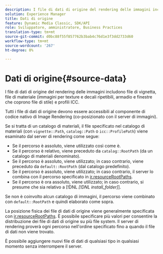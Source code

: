 ```yaml
---
description: I file di dati di origine del rendering delle immagini includono file di vignetta, file di materiale (immagini per texture e decali ripetibili, armadio e finestre che coprono file di stile) e profili ICC.
solution: Experience Manager
title: Dati di origine
feature: Dynamic Media Classic, SDK/API
role: Sviluppatore, amministratore, Business Practices
translation-type: tm+mt
source-git-commit: d0bc88f55f857762b3bab4c76d1e3f3dd2733d60
workflow-type: tm+mt
source-wordcount: '267'
ht-degree: 0%

---
```



# Dati di origine{#source-data}

I file di dati di origine del rendering delle immagini includono file di vignetta, file di materiale (immagini per texture e decali ripetibili, armadio e finestre che coprono file di stile) e profili ICC.

Tutti i file di dati di origine devono essere accessibili al componente di codice nativo di Image Rendering (co-posizionato con il server di immagini).

Se si tratta di un catalogo di materiali, il file specificato nel catalogo di materiali (con `vignette::Path`, `catalog::Path` o `icc::ProfilePath`) viene esaminato dal server di rendering come segue:

* Se il percorso è assoluto, viene utilizzato così come è.
* Se il percorso è relativo, viene preceduto da `catalog::RootPath` (da un catalogo di materiali denominato).
* Se il percorso è assoluto, viene utilizzato; in caso contrario, viene preceduto da `default::RootPath` (dal catalogo predefinito).
* Se il percorso è assoluto, viene utilizzato; in caso contrario, il server lo combina con il percorso specificato in [ir.resourceRootPaths](../../../../../../ir-api/server-admin/image-rendering-api-ref/c-ir-server-administration/c-ir-configuration-settings-reference/c-ir-resource-root-folders.md#concept-39a34d2239934079bb396e1bf568a9c2).
* Se il percorso è ora assoluto, viene utilizzato; in caso contrario, si presume che sia relativo a [!DNL *[!DNL install_folder]*].

Se non è coinvolto alcun catalogo di immagini, il percorso viene combinato con `default::RootPath` e quindi elaborato come sopra.

La posizione fisica dei file di dati di origine viene generalmente specificata con [ir.resourceRootPaths](../../../../../../ir-api/server-admin/image-rendering-api-ref/c-ir-server-administration/c-ir-configuration-settings-reference/c-ir-resource-root-folders.md#concept-39a34d2239934079bb396e1bf568a9c2). È possibile specificare più valori per consentire la distribuzione dei file di dati di origine su più file system. Il server di rendering proverà ogni percorso nell&#39;ordine specificato fino a quando il file di dati non viene trovato.

È possibile aggiungere nuovi file di dati di qualsiasi tipo in qualsiasi momento senza interrompere il server.
